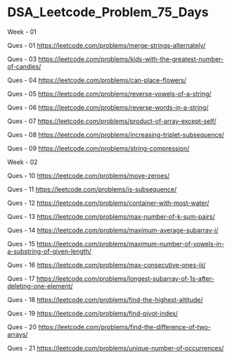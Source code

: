 # DSA_Leetcode_Problem_75_Days

Week - 01

Ques - 01 https://leetcode.com/problems/merge-strings-alternately/


Ques - 03 https://leetcode.com/problems/kids-with-the-greatest-number-of-candies/


Ques - 04 https://leetcode.com/problems/can-place-flowers/


Ques - 05 https://leetcode.com/problems/reverse-vowels-of-a-string/


Ques - 06 https://leetcode.com/problems/reverse-words-in-a-string/


Ques - 07 https://leetcode.com/problems/product-of-array-except-self/


Ques - 08 https://leetcode.com/problems/increasing-triplet-subsequence/


Ques - 09 https://leetcode.com/problems/string-compression/


Week - 02


Ques - 10 https://leetcode.com/problems/move-zeroes/


Ques - 11 https://leetcode.com/problems/is-subsequence/


Ques - 12 https://leetcode.com/problems/container-with-most-water/


Ques - 13 https://leetcode.com/problems/max-number-of-k-sum-pairs/


Ques - 14 https://leetcode.com/problems/maximum-average-subarray-i/


Ques - 15 https://leetcode.com/problems/maximum-number-of-vowels-in-a-substring-of-given-length/


Ques - 16 https://leetcode.com/problems/max-consecutive-ones-iii/


Ques - 17 https://leetcode.com/problems/longest-subarray-of-1s-after-deleting-one-element/


Ques - 18 https://leetcode.com/problems/find-the-highest-altitude/


Ques - 19 https://leetcode.com/problems/find-pivot-index/


Ques - 20 https://leetcode.com/problems/find-the-difference-of-two-arrays/


Ques - 21 https://leetcode.com/problems/unique-number-of-occurrences/
